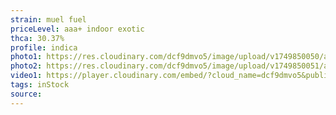```yaml
---
strain: muel fuel
priceLevel: aaa+ indoor exotic
thca: 30.37%
profile: indica
photo1: https://res.cloudinary.com/dcf9dmvo5/image/upload/v1749850050/aaa-plus-indoor-ex_indica_muel-fuel_1_n7fl1k.jpg
photo2: https://res.cloudinary.com/dcf9dmvo5/image/upload/v1749850051/aaa-plus-indoor-ex_indica_muel-fuel_2_rlh5sv.jpg
video1: https://player.cloudinary.com/embed/?cloud_name=dcf9dmvo5&public_id=aaa-plus-indoor-ex_indica_muel-fuel_l2txxd&profile=flower
tags: inStock
source:
---
```

